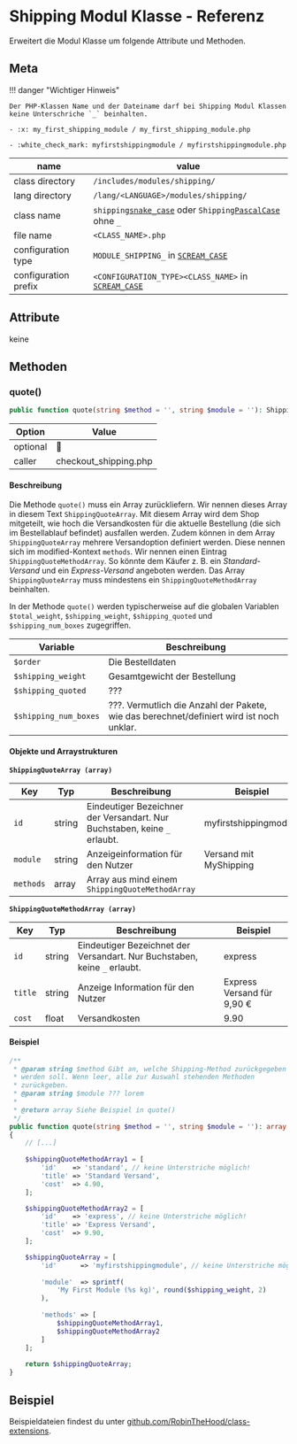# Shipping Modul Klasse - Referenz

Erweitert die Modul Klasse um folgende Attribute und Methoden.


## Meta

!!! danger "Wichtiger Hinweis"

    Der PHP-Klassen Name und der Dateiname darf bei Shipping Modul Klassen keine Unterschriche `_` beinhalten.

    - :x: my_first_shipping_module / my_first_shipping_module.php

    - :white_check_mark: myfirstshippingmodule / myfirstshippingmodule.php

| name                 | value                                                                 |
|----------------------|-----------------------------------------------------------------------|
| class directory      | `/includes/modules/shipping/`                                         |
| lang directory       | `/lang/<LANGUAGE>/modules/shipping/`                                  |
| class name           | `shipping`[`snake_case`](#) oder `Shipping`[`PascalCase`](#) ohne `_` |
| file name            | `<CLASS_NAME>.php`                                                    |
| configuration type   | `MODULE_SHIPPING_` in [`SCREAM_CASE`](#)                              |
| configuration prefix | `<CONFIGURATION_TYPE><CLASS_NAME>` in [`SCREAM_CASE`](#)              |

## Attribute

keine

## Methoden

### quote()

```php
public function quote(string $method = '', string $module = ''): ShippingQuoteArray
```

| Option   | Value |
|----------|-------|
| optional | 🚫 |
| caller   | checkout_shipping.php |


<h4>Beschreibung</h4>

Die Methode `quote()` muss ein Array zurückliefern. Wir nennen dieses Array in diesem Text `ShippingQuoteArray`. Mit diesem Array wird dem Shop mitgeteilt, wie hoch die Versandkosten für die aktuelle Bestellung (die sich im Bestellablauf befindet) ausfallen werden. Zudem können in dem Array `ShippingQuoteArray` mehrere Versandoption definiert werden. Diese nennen sich im modified-Kontext `methods`. Wir nennen einen Eintrag `ShippingQuoteMethodArray`. So könnte dem Käufer z. B. ein *Standard-Versand* und ein *Express-Versand* angeboten werden. Das Array `ShippingQuoteArray` muss mindestens ein `ShippingQuoteMethodArray` beinhalten.

In der Methode `quote()` werden typischerweise auf die globalen Variablen `$total_weight`, `$shipping_weight`, `$shipping_quoted` und `$shipping_num_boxes` zugegriffen.

| Variable              | Beschreibung                                                                             |
|-----------------------|------------------------------------------------------------------------------------------|
| `$order`              | Die Bestelldaten                                                                         |
| `$shipping_weight`    | Gesamtgewicht der Bestellung                                                             |
| `$shipping_quoted`    | ???                                                                                      |
| `$shipping_num_boxes` | ???. Vermutlich die Anzahl der Pakete, wie das berechnet/definiert wird ist noch unklar. |

<h4>Objekte und Arraystrukturen</h4>

**`ShippingQuoteArray (array)`**

| Key       | Typ    | Beschreibung                                                              | Beispiel               |
|-----------|--------|---------------------------------------------------------------------------|------------------------|
| `id`      | string | Eindeutiger Bezeichner der Versandart. Nur Buchstaben, keine `_` erlaubt. | myfirstshippingmodule  |
| `module`  | string | Anzeigeinformation für den Nutzer                                         | Versand mit MyShipping |
| `methods` | array  | Array aus mind einem `ShippingQuoteMethodArray`                           |                        |

**`ShippingQuoteMethodArray (array)`**

| Key     | Typ    | Beschreibung                                                              | Beispiel                   |
|---------|--------|---------------------------------------------------------------------------|----------------------------|
| `id`    | string | Eindeutiger Bezeichnet der Versandart. Nur Buchstaben, keine `_` erlaubt. | express                    |
| `title` | string | Anzeige Information für den Nutzer                                        | Express Versand für 9,90 € |
| `cost`  | float  | Versandkosten                                                             | 9.90                       |

<h4>Beispiel</h4>

```php
/**
 * @param string $method Gibt an, welche Shipping-Method zurückgegeben
 * werden soll. Wenn leer, alle zur Auswahl stehenden Methoden
 * zurückgeben.
 * @param string $module ??? lorem
 * 
 * @return array Siehe Beispiel in quote()
 */
public function quote(string $method = '', string $module = ''): array
{
    // [...]
    
    $shippingQuoteMethodArray1 = [
        'id'    => 'standard', // keine Unterstriche möglich!
        'title' => 'Standard Versand',
        'cost'  => 4.90,
    ];

    $shippingQuoteMethodArray2 = [
        'id'    => 'express', // keine Unterstriche möglich!
        'title' => 'Express Versand',
        'cost'  => 9.90,
    ];

    $shippingQuoteArray = [
        'id'      => 'myfirstshippingmodule', // keine Unterstriche möglich!
        
        'module'  => sprintf(
            'My First Module (%s kg)', round($shipping_weight, 2)
        ),
        
        'methods' => [
            $shippingQuoteMethodArray1,
            $shippingQuoteMethodArray2
        ]
    ];
    
    return $shippingQuoteArray;
}
```

## Beispiel

Beispieldateien findest du unter [github.com/RobinTheHood/class-extensions](https://github.com/RobinTheHood/class-extensions/blob/master/new_files/includes/modules/shipping/).
